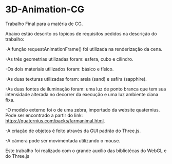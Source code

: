 # 3D-Animation-CG

Trabalho Final para a matéria de CG.

Abaixo estão descrito os tópicos de requisitos pedidos na descrição do trabalho:

-A função requestAnimationFrame() foi utilizada na renderização da cena.

-As três geometrias utilizadas foram: esfera, cubo e cilindro.

-Os dois materiais utilizados foram: básico e físico.

-As duas texturas utilizadas foram: areia (sand) e safíra (sapphire).

-As duas fontes de iluminação foram: uma luz de ponto branca que tem sua intensidade alterada no decorrer da execução e uma luz ambiente ciana fixa.

-O modelo externo foi o de uma zebra, importado da website quaternius. Pode ser encontrado a partir do link: https://quaternius.com/packs/farmanimal.html.

-A criação de objetos é feito através da GUI padrão do Three.js.

-A câmera pode ser movimentada utilizando o mouse.


Este trabalho foi realizado com o grande auxílio das bibliotécas do WebGL e do Three.js

